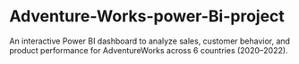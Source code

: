 # Adventure-Works-power-Bi-project
An interactive Power BI dashboard to analyze sales, customer behavior, and product performance for  AdventureWorks across 6 countries (2020–2022). 
